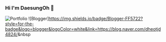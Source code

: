 ### Hi I'm DaesungOh 👋
![Portfolio](https://img.shields.io/badge/Portfolio-%23000000.svg?style=for-the-badge&logo=firefox&logoColor=#FF7139)
![Blogger]<a href="https://blog.naver.com/dheotjd4824"><https://img.shields.io/badge/Blogger-FF5722?style=for-the-badge&logo=blogger&logoColor=white&link=https://blog.naver.com/dheotjd4824/></a>&nbsp

